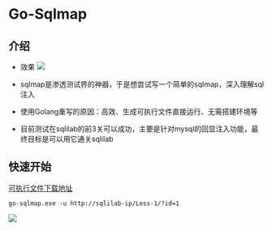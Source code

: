 # Go-Sqlmap

## 介绍

- 效果
![](https://raw.githubusercontent.com/EmYiQing/go-sqlmap/master/img/1.png)

- sqlmap是渗透测试界的神器，于是想尝试写一个简单的sqlmap，深入理解sql注入
- 使用Golang重写的原因：高效、生成可执行文件直接运行、无需搭建环境等
- 目前测试在sqlilab的前3关可以成功，主要是针对mysql的回显注入功能，最终目标是可以用它通关sqlilab

## 快速开始

[可执行文件下载地址](https://github.com/EmYiQing/go-sqlmap/releases)

```shell
go-sqlmap.exe -u http://sqlilab-ip/Less-1/?id=1
```
![](https://raw.githubusercontent.com/EmYiQing/go-sqlmap/master/img/0.png)


